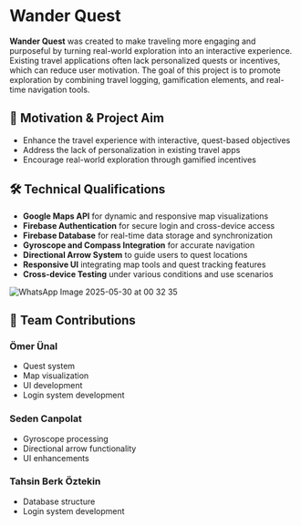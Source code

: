 # Wander Quest

**Wander Quest** was created to make traveling more engaging and purposeful by turning real-world exploration into an interactive experience.  
Existing travel applications often lack personalized quests or incentives, which can reduce user motivation. The goal of this project is to promote exploration by combining travel logging, gamification elements, and real-time navigation tools.

## 🎯 Motivation & Project Aim

- Enhance the travel experience with interactive, quest-based objectives  
- Address the lack of personalization in existing travel apps  
- Encourage real-world exploration through gamified incentives  

## 🛠️ Technical Qualifications

- **Google Maps API** for dynamic and responsive map visualizations  
- **Firebase Authentication** for secure login and cross-device access  
- **Firebase Database** for real-time data storage and synchronization  
- **Gyroscope and Compass Integration** for accurate navigation  
- **Directional Arrow System** to guide users to quest locations  
- **Responsive UI** integrating map tools and quest tracking features  
- **Cross-device Testing** under various conditions and use scenarios  

![WhatsApp Image 2025-05-30 at 00 32 35](https://github.com/user-attachments/assets/daab4373-044a-4b38-949e-9c045cc0dfbe)

## 👥 Team Contributions

### Ömer Ünal
- Quest system  
- Map visualization  
- UI development  
- Login system development  

### Seden Canpolat
- Gyroscope processing  
- Directional arrow functionality  
- UI enhancements  

### Tahsin Berk Öztekin
- Database structure  
- Login system development  
